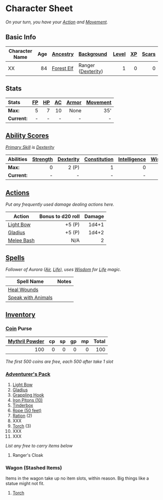 # Character Sheet

*On your turn, you have your [Action](../../Game%20Procedures/Core%20Procedures/Action.md) and [Movement](../../Game%20Procedures/Combat/Movement.md).*

## Basic Info

| Character Name | Age | [Ancestry](../../Player%20Characters/Ancenstries/Ancestry.md)                              | [Background](../../Player%20Characters/Backgrounds/Background.md)                   | [Level](../../Player%20Characters/Derived%20Statistics/Level.md) | [XP](../../Player%20Characters/Derived%20Statistics/Experience%20Points.md) | [Scars](../../Player%20Characters/Derived%20Statistics/Scars.md) |
| -------------- | --: | :-------------------------------------------------------------------------------------------- | :------------------------------------------------------------------------------------- | ------------------------------------------------------------------: | -----------------------------------------------------------------------------: | ------------------------------------------------------------------: |
| XX             |  84 | [Forest Elf](../../Player%20Characters/Ancenstries/The%20People%20of%20Mithrinia/Elves.md) | Ranger ([Dexterity](../../Player%20Characters/The%20Ability%20Scores/Dexterity.md)) |                                                                   1 |                                                                              0 |                                                                   0 |

## Stats

| Stats        | [FP](../../Player%20Characters/Derived%20Statistics/Fatigue%20Points.md) | [HP](../../Player%20Characters/Derived%20Statistics/Health%20Points.md) | [AC](../../Player%20Characters/Derived%20Statistics/Armor%20Class.md) | [Armor](../../Items%20and%20Gear/Armor/Armor.md) | [Movement](../../Game%20Procedures/Combat/Movement.md) |
| :----------- | -----------------------------------------------------------------------: | ----------------------------------------------------------------------: | --------------------------------------------------------------------: | -----------------------------------------------: | -----------------------------------------------------: |
| **Max:**     |                                                                        5 |                                                                       7 |                                                                    10 |                                             None |                                                    35' |
| **Current:** |                                                                        - |                                                                       - |                                                                     - |                                                - |                                                      - |

## [Ability Scores](../../Player%20Characters/The%20Ability%20Scores/Ability%20Scores.md)

*[Primary Skill](../../Player%20Characters/Backgrounds/Primary%20Skill.md) is [Dexterity](../../Player%20Characters/The%20Ability%20Scores/Dexterity.md)*

| Abilities    | [Strength](../../Player%20Characters/The%20Ability%20Scores/Strength.md) | [Dexterity](../../Player%20Characters/The%20Ability%20Scores/Dexterity.md) | [Constitution](../../Player%20Characters/The%20Ability%20Scores/Constitution.md) | [Intelligence](../../Player%20Characters/The%20Ability%20Scores/Intelligence.md) | [Wisdom](../../Player%20Characters/The%20Ability%20Scores/Wisdom.md)<br> | [Charisma](../../Player%20Characters/The%20Ability%20Scores/Charisma.md)<br> |
| :----------- | -----------------------------------------------------------------------: | -------------------------------------------------------------------------: | -------------------------------------------------------------------------------: | -------------------------------------------------------------------------------: | -----------------------------------------------------------------------: | ---------------------------------------------------------------------------: |
| **Max:**     |                                                                        0 |                                                                      2 (P) |                                                                                1 |                                                                                0 |                                                                        2 |                                                                           -2 |
| **Current:** |                                                                        - |                                                                          - |                                                                                - |                                                                                - |                                                                        - |                                                                            - |

## [Actions](../../Game%20Procedures/Core%20Procedures/Action.md)

*Put any frequently used damage dealing actions here.*

| Action                                                                                        | Bonus to d20 roll | Damage |
| --------------------------------------------------------------------------------------------- | ----------------: | -----: |
| [Light Bow](../../Items%20and%20Gear/Weapons/Ranged%20Weapons/Light%20Bow.md)           |            +5 (P) |  1d4+1 |
| [Gladius](../../Items%20and%20Gear/Weapons/Melee%20Weapons/Small%20Skilled%20Weapon.md) |            +5 (P) |  1d4+2 |
| [Melee Bash](../../Game%20Procedures/Combat/Melee%20Attack.md#Melee%20Bash)             |               N/A |      2 |

## [Spells](../../Magic/Spells.md)

*Follower of Aurora ([Air](../../Magic/Spells/Spell%20Domains/Air.md), [Life](../../Magic/Spells/Spell%20Domains/Life.md)), uses [Wisdom](../../Player%20Characters/The%20Ability%20Scores/Wisdom.md) for [Life](../../Magic/Spells/Spell%20Domains/Life.md) magic.*

| Spell Name                                                                                       | Notes |
| ------------------------------------------------------------------------------------------------ | ----- |
| [Heal Wounds](../../Magic/Spells/Spells%20by%20Level/Level%201/Heal%20Wounds.md)                 |       |
| [Speak with Animals](../../Magic/Spells/Spells%20by%20Level/Level%201/Speak%20with%20Animals.md) |       |

## [Inventory](../../Player%20Characters/Derived%20Statistics/Inventory.md)

### [Coin](../Economy/Coins.md) Purse

| [Mythril Powder](../../Magic/Spellcasting/Mythril.md) |  cp |  sp |  gp |  mp | Total |
| ----------------------------------------------------------: | --: | --: | --: | --: | ----: |
|                                                         100 |   0 |   0 |   0 |   0 |   100 |

*The first 500 coins are free, each 500 after take 1 slot*

### [Adventurer's Pack](../../Items%20and%20Gear/Gear/100%20Coins/Adventurer's%20Pack.md)

1. [Light Bow](../../Items%20and%20Gear/Weapons/Ranged%20Weapons/Light%20Bow.md)
2. [Gladius](../../Items%20and%20Gear/Weapons/Melee%20Weapons/Small%20Skilled%20Weapon.md)
3. [Grappling Hook](../../Items%20and%20Gear/Gear/25%20Coins/Grappling%20Hook.md)
4. [Iron Pitons (10)](../../Items%20and%20Gear/Gear/10%20Coins/Iron%20Piton.md)
5. [Tinderbox](../../Items%20and%20Gear/Gear/10%20Coins/Tinderbox.md)
6. [Rope (50 feet)](../../Items%20and%20Gear/Gear/50%20Coins/Rope%20(50%20feet).md)
7. [Ration](../../Items%20and%20Gear/Gear/1%20Coin/Ration.md) (2)
8. XXX
9. [Torch](../../Items%20and%20Gear/Gear/1%20Coin/Torch.md) (3)
10. XXX
11. XXX

*List any free to carry items below*

1. Ranger's Cloak

### Wagon (Stashed Items)

Items in the wagon take up no item slots, within reason. Big things like a statue might not fit.

1. [Torch](../../Items%20and%20Gear/Gear/1%20Coin/Torch.md)
